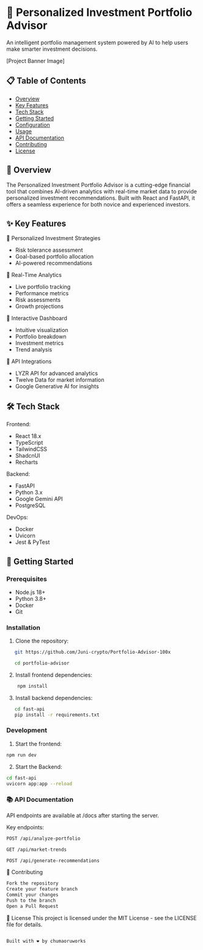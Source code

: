 # 🚀 Personalized Investment Portfolio Advisor

An intelligent portfolio management system powered by AI to help users make smarter investment decisions.

[Project Banner Image]

## 📋 Table of Contents
- [Overview](#overview)
- [Key Features](#key-features)
- [Tech Stack](#tech-stack)
- [Getting Started](#getting-started)
- [Configuration](#configuration)
- [Usage](#usage)
- [API Documentation](#api-documentation)
- [Contributing](#contributing)
- [License](#license)

## 🎯 Overview

The Personalized Investment Portfolio Advisor is a cutting-edge financial tool that combines AI-driven analytics with real-time market data to provide personalized investment recommendations. Built with React and FastAPI, it offers a seamless experience for both novice and experienced investors.

## ✨ Key Features

🔹 Personalized Investment Strategies
   - Risk tolerance assessment
   - Goal-based portfolio allocation
   - AI-powered recommendations

🔹 Real-Time Analytics
   - Live portfolio tracking
   - Performance metrics
   - Risk assessments
   - Growth projections

🔹 Interactive Dashboard
   - Intuitive visualization
   - Portfolio breakdown
   - Investment metrics
   - Trend analysis

🔹 API Integrations
   - LYZR API for advanced analytics
   - Twelve Data for market information
   - Google Generative AI for insights

## 🛠 Tech Stack

Frontend:
- React 18.x
- TypeScript
- TailwindCSS
- ShadcnUI
- Recharts

Backend:
- FastAPI
- Python 3.x
- Google Gemini API
- PostgreSQL

DevOps:
- Docker
- Uvicorn
- Jest & PyTest

## 🚀 Getting Started

### Prerequisites
- Node.js 18+
- Python 3.8+
- Docker
- Git

### Installation

1. Clone the repository:
```bash
   git https://github.com/Juni-crypto/Portfolio-Advisor-100x

   cd portfolio-advisor

```
2. Install frontend dependencies:
```bash
    npm install
```
3. Install backend dependencies:
 ```bash
    cd fast-api
    pip install -r requirements.txt
```

### Development

1. Start the frontend:

```bash
npm run dev
```

2. Start the Backend:

```bash
cd fast-api
uvicorn app:app --reload
```

### 📚 API Documentation

API endpoints are available at /docs after starting the server.

Key endpoints:

```bash
POST /api/analyze-portfolio

GET /api/market-trends

POST /api/generate-recommendations

```
🤝 Contributing
```bash
Fork the repository
Create your feature branch
Commit your changes
Push to the branch
Open a Pull Request
```

📜 License
This project is licensed under the MIT License - see the LICENSE file for details.

```bash

Built with ❤️ by chumaoruworks

```